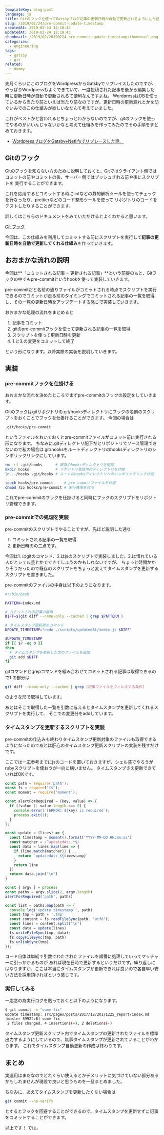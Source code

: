 ```yaml
---
templateKey: blog-post
language: ja
title: Gitのフックを使ってGatsbyブログ記事の更新日時が自動で更新されるようにした話
slug: /2019/02/24/pre-commit-update-timestamp
createdAt: 2019-02-24 12:10:43
updatedAt: 2019-02-24 12:10:43
thumbnail: /2019/02/20190224_pre-commit-update-timestamp/thumbnail.png
categories:
  - engineering
tags:
  - gatsby
  - git
related:
  - dummy
---
```


先月くらいにこのブログをWordpressからGatsbyでリプレイスしたのですが、やっぱりWordpressもよくできていて、一度投稿された記事を後から編集した時に更新日時が自動で更新されるて便利なんですよね。
WordpressはDBを使っているから当たり前といえば当たり前なのですが、更新日時の更新漏れとかを防ぐいみでのこの仕組みが欲しいななんて考えていました。

これがベストかと言われるとちょっとわからないのですが、gitのフックを使ってやるのがいいんじゃないかなと考えて仕組みを作ってみたのでその手順をまとめておきます。

<div class="related-post">
  <ul>
    <li>
      <a href="/2019/01/10/blog-renewal-by-gatsby">WordpressブログをGatsby+Netlifyでリプレースした話。</a>
    </li>
  </ul>
</div>

## Gitのフック

Gitのフックを知らない方のために説明しておくと、Gitではクライアント側ではコミットの前やコミットの後、サーバー側ではプッシュされる前や後にスクリプトを
実行することができます。

これを応用するとコミットする時にlintなどの静的解析ツールを使ってチェックを行なったり、prettierなどのコード整形ツールを使って
リポジトリのコードをテストしたりすることができます。


詳しくはこちらのドキュメントをみていただけるとよくわかると思います。

[Git フック](https://git-scm.com/book/ja/v1/Git-%E3%81%AE%E3%82%AB%E3%82%B9%E3%82%BF%E3%83%9E%E3%82%A4%E3%82%BA-Git-%E3%83%95%E3%83%83%E3%82%AF)


今回は、この仕組みを利用してコミットする前にスクリプトを実行して**記事の更新日時を自動で更新してくれる仕組み**を作っていきます。

<div class="adsense"></div>


## おおまかな流れの説明

今回は**「コミットされる記事 = 更新される記事」**という前提のもと、Gitフックの中でもpre-commitというhookを使って実装していきます。

pre-commitだと名前の通りファイルがコミットされる時点でスクリプトを実行できるのでコミットが走る前のタイミングでコミットされる記事の一覧を取得し、その一覧の更新日時をアップデートする感じで実装していきます。

おおまかな処理の流れをまとめると

1. 記事をコミット
2. gitのpre-commitフックを使って更新される記事の一覧を取得
3. スクリプトを使って更新日時を更新
4. 1.と3.の変更をコミットして終了

という形になります。以降実際の実装を説明していきます。

## 実装


### pre-commitフックを仕掛ける


おおまかな流れを決めたところでまずpre-commitのフックの設定をしていきます。

Gitのフックはgitリポジトリの.git/hooksディレクトリにフックの名前のスクリプトをおくことでフックを仕掛けることができます。
今回の場合は

```bash
.git/hooks/pre-commit
```

というファイルをおいておくとpre-commitファイルがコミット前に実行される形になります。
ちなみに.gitディレクトリ配下だとリポジトリでソース管理できないので私の場合は.git/hooksをルートディレクトリのhooksディレクトリのシンボリックリンクにしています。

```bash
rm -rf .git/hooks      # 既存のhooksディレクトリを削除
mkdir hooks            # リポジトリ管理用のディレクトリを作成
ln ../hooks .git/hooks # ルートのhooksディレクトリへのシンボリックリンク作成

touch hooks/pre-commit     # pre-commitファイルを作成
chmod 755 hooks/pre-commit # 実行権限を付与
```

これでpre-commitのフックを仕掛けると同時にフックのスクリプトをリポジトリ管理できます。

### pre-commitでの処理を実装

pre-commitのスクリプトでやることですが、先ほど説明した通り

1. コミットされる記事の一覧を取得
2. 更新日時のの二点です。

今回は1. はgitのコマンド、2.はjsのスクリプトで実装しました。2.は慣れている人だとシェル芸とかでできてしまうのかもしれないですが、
ちょっと時間かかりそうだったので既存のスクリプトをちょっと変えてタイムスタンプを更新するスクリプトを書きました。

pre-commitのファイルの中身は以下のようになります。

```bash
#!/bin/bash

PATTERN=index.md

# コミットされる記事の取得
DIFF=$(git diff --name-only --cached | grep $PATTERN )

# タイムスタンプ更新用のコマンド
UPDATE_TIMESTAMP="node ./scripts/updatedAt/index.js $DIFF"

$UPDATE_TIMESTAMP
if [[ $? -eq 0 ]]
then
  # タイムスタンプを更新した文のファイルを追加
  git add $DIFF
fi

```

gitコマンドとgrepコマンドを組み合わせてコミットされる記事は取得できるので1.の部分は

```bash
git diff --name-only --cached | grep [記事ファイルをフィルタする条件]
```

のような形で取得しています。

あとはそこで取得した一覧を引数に与えるとタイムスタンプを更新してくれるスクリプトを実行して、
そこでの変更分をaddしています。


### タイムスタンプを更新するスクリプトを実装

pre-commitの仕込みも終わりタイムスタンプ更新対象のファイルも取得できるようになったのであとは肝心のタイムスタンプ更新スクリプトの実装を残すだけです。

ここでは一応参考までにjsのコードを置いておきますが、シェル芸でやろうがrubyスクリプトを使おうが一向に構いません。
タイムスタンプさえ更新できていればOKです。

```javascript
const path = require('path');
const fs = require('fs');
const moment = require('moment');

const alertForRequired = (key, value) => {
  if (!value || value.length === 0) {
    console.error(`[ERROR] ${key} is required`);
    process.exit(1);
  }
};

const update = (lines) => {
  const timestamp = moment().format('YYYY-MM-DD HH:mm:ss')
  const matcher = /^updatedAt:.*$/
  const data = lines.map(line => {
    if (line.match(matcher)) {
      return `updatedAt: ${timestamp}`
    }
    return line
  })
  return data.join("\n")
}

const { argv } = process
const paths = argv.slice(2, argv.length)
alertForRequired('path', paths)

const list = paths.map(path => {
  console.log('update timestamp:', path)
  const tmp = path + '.tmp'
  const content = fs.readFileSync(path, "utf8");
  const lines = content.split("\n")
  const data = update(lines)
  fs.writeFileSync(tmp, data);
  fs.copyFileSync(tmp, path)
  fs.unlinkSync(tmp)
});

```

コード自体は単純で引数でわたされたファイルを順番に処理していってマッチャーに引っかかるものが
あれば現在日時で更新するというだけです。繰り返しにはなりますが、ここは本当にタイムスタンプが更新できれば良いので各自早い安い方法を採用頂ければという感じです。

### 実行してみる

一応念の為実行ログを貼っておくと以下のようになります。

```bash
$ git commit -m "some fix"
update timestamp: src/pages/posts/2017/12/20171225_report/index.md
[master 89922c8] some fix
 2 files changed, 4 insertions(+), 2 deletions(-)

```

タイムスタンプ更新スクリプト内でタイムスタンプの更新されたファイルを標準出力するようにしているので、無事タイムスタンプが更新されていることがわかります。
これでタイムスタンプ自動更新の作成は終わりです。


## まとめ

実運用はまだなのでどれくらい使えるとかデメリットに気づけていない部分あるかもしれませんが現段で良いと思うものを一旦まとめました。

ちなみに、あえてタイムスタンプを更新したくない場合は

```bash
git commit --no-verify
```

とするとフックを回避することができるので、タイムスタンプを更新せずに記事をコミットすることができます。


以上です！
では。
